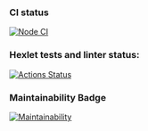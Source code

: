 ### CI status
[![Node CI](https://github.com/ErKir/backend-project-lvl1/actions/workflows/github-actions-demo.yml/badge.svg?event=push)](https://github.com/ErKir/backend-project-lvl1/actions/workflows/github-actions-demo.yml)

### Hexlet tests and linter status:
[![Actions Status](https://github.com/ErKir/backend-project-lvl1/workflows/hexlet-check/badge.svg)](https://github.com/ErKir/backend-project-lvl1/actions)

### Maintainability Badge

[![Maintainability](https://api.codeclimate.com/v1/badges/a99a88d28ad37a79dbf6/maintainability)](https://codeclimate.com/github/codeclimate/codeclimate/maintainability)
